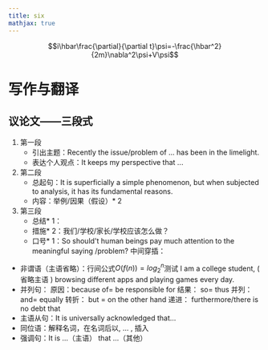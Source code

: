 ```yaml
---
title: six
mathjax: true
---
```


$$i\hbar\frac{\partial}{\partial t}\psi=-\frac{\hbar^2}{2m}\nabla^2\psi+V\psi$$

# 写作与翻译


## 议论文——三段式
1. 第一段
   - 引出主题：Recently the issue/problem of ... has been in the limelight.
   -  表达个人观点：It keeps my perspective that ...
2. 第二段
   - 总起句：It is superficially a simple phenomenon, but when subjected to analysis, it has its fundamental reasons.
   - 内容：举例/因果（假设）* 2
3. 第三段
   - 总结* 1：
   - 措施* 2：我们/学校/家长/学校应该怎么做？
   - 口号* 1：So should't human beings pay much attention to the meaningful saying /problem?
中间穿插：
- 非谓语（主语省略）：行间公式$O(f(n))=log_2^{n}$测试
  I am a college student, ( 省略主语 ) browsing different apps and playing games every day.
-  并列句：
  原因：because of= be responsible for 
  结果： so= thus
  并列：and= equally
  转折： but = on the other hand
  递进： furthermore/there is no debt that
- 主语从句：It is universally acknowledged that...
- 同位语：解释名词，在名词后以, ... , 插入
- 强调句：It is ...（主语） that ...（其他）


